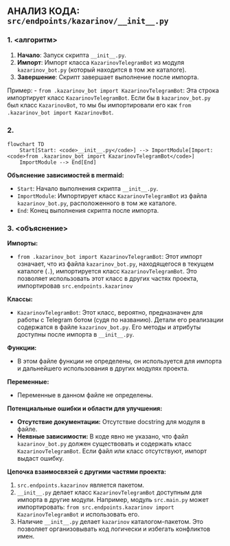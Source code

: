 ## АНАЛИЗ КОДА: `src/endpoints/kazarinov/__init__.py`

### 1. <алгоритм>

1.  **Начало**: Запуск скрипта `__init__.py`.
2.  **Импорт**: Импорт класса `KazarinovTelegramBot` из модуля `kazarinov_bot.py` (который находится в том же каталоге).
3.  **Завершение**: Скрипт завершает выполнение после импорта.

Пример:
    -  `from .kazarinov_bot import KazarinovTelegramBot`: Эта строка импортирует класс `KazarinovTelegramBot`. Если бы в `kazarinov_bot.py` был класс `KazarinovBot`, то мы бы импортировали его как `from .kazarinov_bot import KazarinovBot`.

### 2. <mermaid>

```mermaid
flowchart TD
    Start[Start: <code>__init__.py</code>] --> ImportModule[Import: <code>from .kazarinov_bot import KazarinovTelegramBot</code>]
    ImportModule --> End[End]
```

**Объяснение зависимостей в mermaid:**

*   `Start`: Начало выполнения скрипта `__init__.py`.
*   `ImportModule`: Импортирует класс `KazarinovTelegramBot` из файла `kazarinov_bot.py`, расположенного в том же каталоге.
*   `End`: Конец выполнения скрипта после импорта.

### 3. <объяснение>

**Импорты:**

*   `from .kazarinov_bot import KazarinovTelegramBot`: Этот импорт означает, что из файла `kazarinov_bot.py`, находящегося в текущем каталоге (`.`), импортируется класс `KazarinovTelegramBot`. Это позволяет использовать этот класс в других частях проекта, импортировав `src.endpoints.kazarinov`

**Классы:**

*   `KazarinovTelegramBot`: Этот класс, вероятно, предназначен для работы с Telegram ботом (судя по названию). Детали его реализации содержатся в файле `kazarinov_bot.py`. Его методы и атрибуты доступны после импорта в `__init__.py`.

**Функции:**
*   В этом файле функции не определены, он используется для импорта и дальнейшего использования в других модулях проекта.

**Переменные:**
*   Переменные в данном файле не определены.

**Потенциальные ошибки и области для улучшения:**

*   **Отсутствие документации:** Отсутствие docstring для модуля в файле.
*   **Неявные зависимости:**  В коде явно не указано, что файл `kazarinov_bot.py` должен существовать и содержать класс `KazarinovTelegramBot`. Если файл или класс отсутствуют, импорт выдаст ошибку.

**Цепочка взаимосвязей с другими частями проекта:**

1.  `src.endpoints.kazarinov` является пакетом.
2.  `__init__.py` делает класс `KazarinovTelegramBot` доступным для импорта в другие модули. Например, модуль `src.main.py` может импортировать: `from src.endpoints.kazarinov import KazarinovTelegramBot` и использовать его.
3.   Наличие `__init__.py` делает `kazarinov` каталогом-пакетом. Это позволяет организовывать код логически и избегать конфликтов имен.